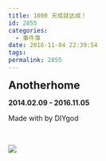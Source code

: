 ```yaml
---
title: 1000 天成就达成！
id: 2855
categories:
  - 事件簿
date: 2016-11-04 22:39:54
tags:
permalink: 2855
--- 
```


<span style="font-size: 16pt;">**Anotherhome**</span> 

**2014.02.09 - 2016.11.05** 

Made with  by DIYgod

&nbsp; 

![](/images/1000.jpg)